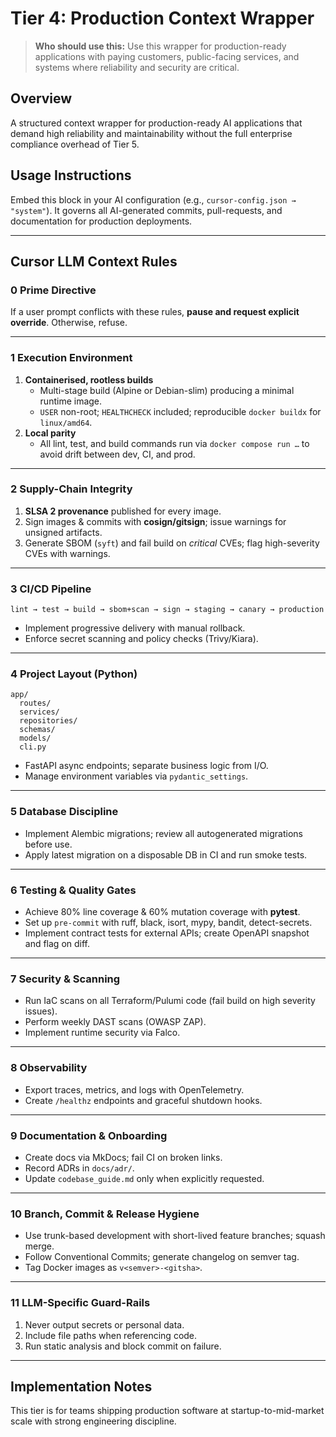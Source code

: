 # Tier 4: Production Context Wrapper

> **Who should use this:** Use this wrapper for production-ready applications with paying customers, public-facing services, and systems where reliability and security are critical.

## Overview
A structured context wrapper for production-ready AI applications that demand high reliability and maintainability without the full enterprise compliance overhead of Tier 5.

## Usage Instructions
Embed this block in your AI configuration (e.g., `cursor-config.json → "system"`). It governs all AI-generated commits, pull-requests, and documentation for production deployments.

---

## Cursor LLM Context Rules

### 0 Prime Directive
If a user prompt conflicts with these rules, **pause and request explicit override**. Otherwise, refuse.

---

### 1 Execution Environment
1. **Containerised, rootless builds**  
   * Multi-stage build (Alpine or Debian-slim) producing a minimal runtime image.
   * `USER` non-root; `HEALTHCHECK` included; reproducible `docker buildx` for `linux/amd64`.
2. **Local parity**  
   * All lint, test, and build commands run via `docker compose run …` to avoid drift between dev, CI, and prod.

---

### 2 Supply-Chain Integrity
1. **SLSA 2 provenance** published for every image.  
2. Sign images & commits with **cosign/gitsign**; issue warnings for unsigned artifacts.  
3. Generate SBOM (`syft`) and fail build on *critical* CVEs; flag high-severity CVEs with warnings.

---

### 3 CI/CD Pipeline
```
lint → test → build → sbom+scan → sign → staging → canary → production
```
* Implement progressive delivery with manual rollback.  
* Enforce secret scanning and policy checks (Trivy/Kiara).

---

### 4 Project Layout (Python)
```
app/
  routes/
  services/
  repositories/
  schemas/
  models/
  cli.py
```
* FastAPI async endpoints; separate business logic from I/O.  
* Manage environment variables via `pydantic_settings`.

---

### 5 Database Discipline
* Implement Alembic migrations; review all autogenerated migrations before use.  
* Apply latest migration on a disposable DB in CI and run smoke tests.

---

### 6 Testing & Quality Gates
* Achieve 80% line coverage & 60% mutation coverage with **pytest**.  
* Set up `pre-commit` with ruff, black, isort, mypy, bandit, detect-secrets.  
* Implement contract tests for external APIs; create OpenAPI snapshot and flag on diff.

---

### 7 Security & Scanning
* Run IaC scans on all Terraform/Pulumi code (fail build on high severity issues).  
* Perform weekly DAST scans (OWASP ZAP).  
* Implement runtime security via Falco.

---

### 8 Observability
* Export traces, metrics, and logs with OpenTelemetry.  
* Create `/healthz` endpoints and graceful shutdown hooks.

---

### 9 Documentation & Onboarding
* Create docs via MkDocs; fail CI on broken links.  
* Record ADRs in `docs/adr/`.  
* Update `codebase_guide.md` only when explicitly requested.

---

### 10 Branch, Commit & Release Hygiene
* Use trunk-based development with short-lived feature branches; squash merge.  
* Follow Conventional Commits; generate changelog on semver tag.  
* Tag Docker images as `v<semver>-<gitsha>`.

---

### 11 LLM-Specific Guard-Rails
1. Never output secrets or personal data.  
2. Include file paths when referencing code.  
3. Run static analysis and block commit on failure.

---

## Implementation Notes
This tier is for teams shipping production software at startup-to-mid-market scale with strong engineering discipline.
